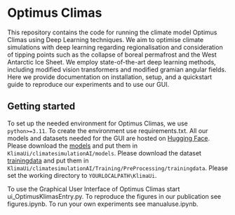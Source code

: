 # Optimus Climas
This repository contains the code for running the climate model Optimus Climas using Deep Learning techniques. We aim to optimise climate simulations with deep learning regarding regionalisation and consideration of tipping points such as the collapse of boreal permafrost and the West Antarctic Ice Sheet. We employ state-of-the-art deep learning methods, including modified vision transformers and modified gramian angular fields. Here we provide documentation on installation, setup, and a quickstart guide to reproduce our experiments and to use our GUI.
## Getting started
To set up the needed environment for Optimus Climas, we use ```python>=3.11```. To create the environment use requirements.txt.
All our models and datasets needed for the GUI are hosted on [Hugging Face](https://huggingface.co/collections/OptimusClimas/files-for-gui-678192abaf887f31d684639e). Please download the [models](https://huggingface.co/OptimusClimas/models) and put them in ```KlimaUi/climatesimulationAI/models```. Please download the dataset [trainingdata](https://huggingface.co/datasets/OptimusClimas/trainingdata) and put them in ```KlimaUi/climatesimulationAI/Training/PreProcessing/trainingdata```. Please set the working directory to ```YOURLOCALPATH\KlimaUi```.

To use the Graphical User Interface of Optimus Climas start ui_OptimusKlimasEntry.py. 
To reproduce the figures in our publication see figures.ipynb.
To run your own experiments see manualuse.ipynb.
